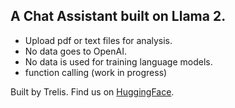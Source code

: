 ## A Chat Assistant built on Llama 2.
- Upload pdf or text files for analysis.
- No data goes to OpenAI.
- No data is used for training language models.
- function calling (work in progress)

Built by Trelis. Find us on [HuggingFace](https://huggingface.co/Trelis).
